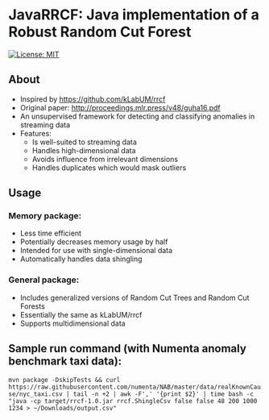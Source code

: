 # JavaRRCF: Java implementation of a Robust Random Cut Forest
[![License: MIT](https://img.shields.io/badge/License-MIT-yellow.svg)](https://opensource.org/licenses/MIT)

## About
- Inspired by https://github.com/kLabUM/rrcf
- Original paper: http://proceedings.mlr.press/v48/guha16.pdf
- An unsupervised framework for detecting and classifying anomalies in streaming data
- Features:
  - Is well-suited to streaming data
  - Handles high-dimensional data
  - Avoids influence from irrelevant dimensions
  - Handles duplicates which would mask outliers

## Usage
### Memory package:
 * Less time efficient
 * Potentially decreases memory usage by half
 * Intended for use with single-dimensional data
 * Automatically handles data shingling
### General package:
 * Includes generalized versions of Random Cut Trees and Random Cut Forests
 * Essentially the same as kLabUM/rrcf
 * Supports multidimensional data

## Sample run command (with Numenta anomaly benchmark taxi data):
```mvn package -DskipTests && curl https://raw.githubusercontent.com/numenta/NAB/master/data/realKnownCause/nyc_taxi.csv | tail -n +2 | awk -F',' '{print $2}' | time bash -c "java -cp target/rrcf-1.0.jar rrcf.ShingleCsv false false 48 200 1000 1234 > ~/Downloads/output.csv"```

